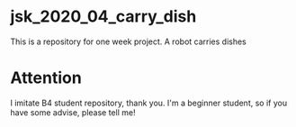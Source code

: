 # jsk_2020_04_carry_dish
This is a repository for one week project. A robot carries dishes
# Attention
I imitate B4 student repository, thank you. I'm a beginner student, so if you have some advise, please tell me!
